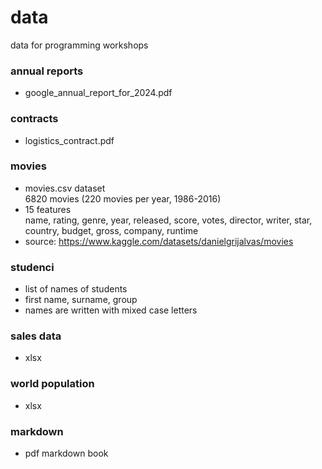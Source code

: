 # data
data for programming workshops

### annual reports
- google_annual_report_for_2024.pdf

### contracts
- logistics_contract.pdf

### movies
- movies.csv dataset    
  6820 movies (220 movies per year, 1986-2016) 
- 15 features     
  name, rating, genre, year, released, score, votes, director, writer, star, country, budget, gross, company, runtime  
- source: https://www.kaggle.com/datasets/danielgrijalvas/movies

### studenci
- list of names of students
- first name, surname, group
- names are written with mixed case letters

### sales data
- xlsx

### world population 
- xlsx

### markdown
- pdf markdown book

